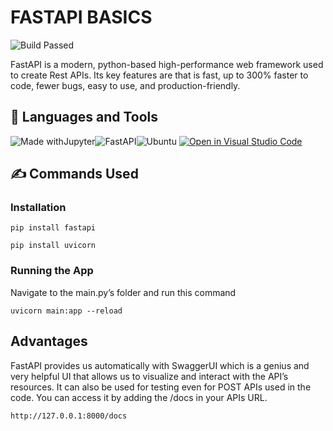 # FASTAPI BASICS
![Build Passed](https://img.shields.io/badge/BUILD-PASSED-<green>.svg)

FastAPI is a modern, python-based high-performance web framework used to create Rest APIs. Its key features are that is fast, up to 300% faster to code, fewer bugs, easy to use, and production-friendly.


## 🧰 Languages and Tools

![Made withJupyter](https://img.shields.io/badge/Made%20with-Python-red?style=for-the-badge&logo=Python&logoColor=ffdd54)![FastAPI](https://img.shields.io/badge/FastAPI-005571?style=for-the-badge&logo=fastapi)![Ubuntu](https://img.shields.io/badge/Ubuntu-E95420?style=for-the-badge&logo=ubuntu&logoColor=white)
[![Open in Visual Studio Code](https://open.vscode.dev/badges/open-in-vscode.svg)](https://open.vscode.dev/Naereen/badges) 

## ✍ Commands Used
### Installation
```
pip install fastapi

pip install uvicorn

```
### Running the App
Navigate to the main.py’s folder and run this command
```
uvicorn main:app --reload

```
## Advantages

FastAPI provides us automatically with SwaggerUI which is a genius and very helpful UI that allows us to visualize and interact with the API’s resources. It can also be used for testing even for POST APIs used in the code. You can access it by adding the /docs in your APIs URL.

```
http://127.0.0.1:8000/docs

```